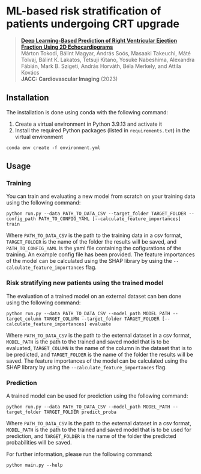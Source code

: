 # ML-based risk stratification of patients undergoing CRT upgrade

> [**Deep Learning-Based Prediction of Right Ventricular Ejection Fraction Using 2D Echocardiograms**](https://doi.org/10.1016/j.jcmg.2023.02.017)<br/>
  Márton Tokodi, Bálint Magyar, András Soós, Masaaki Takeuchi, Máté Tolvaj, Bálint K. Lakatos, Tetsuji Kitano, Yosuke Nabeshima, Alexandra Fábián, Mark B. Szigeti, András Horváth, Béla Merkely, and Attila Kovács<br/>
  <b>JACC: Cardiovascular Imaging</b> (2023)

## Installation
The installation is done using conda with the following command:
  1) Create a virtual environment in Python 3.9.13 and activate it
  2) Install the required Python packages (listed in `requirements.txt`) in the virtual environment

```
conda env create -f environment.yml
```
## Usage
### Training
You can train and evaluating a new model from scratch on your training data using the following command:
```
python run.py --data PATH_TO_DATA_CSV --target_folder TARGET_FOLDER --config_path PATH_TO_CONFIG_YAML [--calculate_feature_importances] train
```
Where ```PATH_TO_DATA_CSV``` is the path to the training data in a csv format, ```TARGET_FOLDER``` is the name of the folder the results will be saved, and ```PATH_TO_CONFIG_YAML``` is the yaml file containing the cofigurations of the training. An example config file has been provided. The feature importances of the model can be calculated using the SHAP library by using the ```--calculate_feature_importances``` flag.
### Risk stratifying new patients using the trained model
The evaluation of a trained model on an external dataset can ben done using the following command:
```
python run.py --data PATH_TO_DATA_CSV --model_path MODEL_PATH --target_column TARGET_COLUMN --target_folder TARGET_FOLDER [--calculate_feature_importances] evaluate
```
Where ```PATH_TO_DATA_CSV``` is the path to the external dataset in a csv format, ```MODEL_PATH``` is the path to the trained and saved model that is to be evaluated, ```TARGET_COLUMN``` is the name of the column in the dataset that is to be predicted, and ```TARGET_FOLDER``` is the name of the folder the results will be saved. The feature importances of the model can be calculated using the SHAP library by using the ```--calculate_feature_importances``` flag.
### Prediction
A trained model can be used for prediction using the following command:
```
python run.py --data PATH_TO_DATA_CSV --model_path MODEL_PATH --target_folder TARGET_FOLDER predict_proba
```
Where ```PATH_TO_DATA_CSV``` is the path to the external dataset in a csv format, ```MODEL_PATH``` is the path to the trained and saved model that is to be used for prediction, and ```TARGET_FOLDER``` is the name of the folder the predicted probabilities will be saved.

For further information, please run the following command: <br>
```
python main.py --help
```
